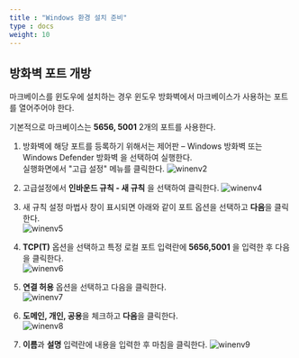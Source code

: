 ```yaml
---
title : "Windows 환경 설치 준비"
type : docs
weight: 10
---
```


## 방화벽 포트 개방

마크베이스를 윈도우에 설치하는 경우 윈도우 방화벽에서 마크베이스가 사용하는 포트를 열어주어야 한다.

기본적으로 마크베이스는 **5656, 5001** 2개의 포트를 사용한다.

1. 방화벽에 해당 포트를 등록하기 위해서는 제어판 – Windows 방화벽 또는 Windows Defender 방화벽 을 선택하여 실행한다.  
   실행화면에서 "고급 설정" 메뉴를 클릭한다.
   ![winenv2](../winenv2.jpeg)

3. 고급설정에서 **인바운드 규칙 - 새 규칙** 을 선택하여 클릭한다.
   ![winenv4](../winenv4.jpeg)

5. 새 규칙 설정 마법사 창이 표시되면 아래와 같이 포트 옵션을 선택하고 **다음**을 클릭한다.  
   ![winenv5](../winenv5.png)

6. **TCP(T)** 옵션을 선택하고 특정 로컬 포트 입력란에 **5656,5001** 을 입력한 후 다음을 클릭한다.  
   ![winenv6](../winenv6.png)

7. **연결 허용** 옵션을 선택하고 다음을 클릭한다.  
   ![winenv7](../winenv7.png)

8. **도메인, 개인, 공용**을 체크하고 **다음**을 클릭한다.  
   ![winenv8](../winenv8.png)

9. **이름**과 **설명** 입력란에 내용을 입력한 후 마침을 클릭한다.
   ![winenv9](../winenv9.png)

